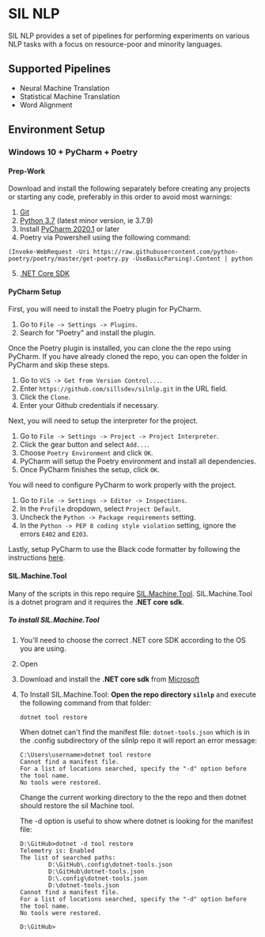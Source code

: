 # SIL NLP

SIL NLP provides a set of pipelines for performing experiments on various NLP tasks with a focus on resource-poor and minority languages.

## Supported Pipelines

- Neural Machine Translation
- Statistical Machine Translation
- Word Alignment

## Environment Setup

### Windows 10 + PyCharm + Poetry

#### Prep-Work

Download and install the following separately before creating any projects or
starting any code, preferably in this order to avoid most warnings:

1. [Git](https://git-scm.com/downloads)
1. [Python 3.7](https://www.python.org/downloads/) (latest minor version, ie 3.7.9)
1. Install [PyCharm 2020.1](https://www.jetbrains.com/pycharm/) or later
1. Poetry via Powershell using the following command:

```
(Invoke-WebRequest -Uri https://raw.githubusercontent.com/python-poetry/poetry/master/get-poetry.py -UseBasicParsing).Content | python
```

5. [.NET Core SDK](https://dotnet.microsoft.com/download)

#### PyCharm Setup

First, you will need to install the Poetry plugin for PyCharm.

1. Go to `File -> Settings -> Plugins`.
2. Search for "Poetry" and install the plugin.

Once the Poetry plugin is installed, you can clone the the repo using PyCharm. If you have already cloned the repo, you can open the folder in PyCharm and skip these steps.

1. Go to `VCS -> Get from Version Control...`.
2. Enter `https://github.com/sillsdev/silnlp.git` in the URL field.
3. Click the `Clone`.
4. Enter your Github credentials if necessary.

Next, you will need to setup the interpreter for the project.

1. Go to `File -> Settings -> Project -> Project Interpreter`.
2. Click the gear button and select `Add...`.
3. Choose `Poetry Environment` and click `OK`.
4. PyCharm will setup the Poetry environment and install all dependencies.
5. Once PyCharm finishes the setup, click `OK`.

You will need to configure PyCharm to work properly with the project.

1. Go to `File -> Settings -> Editor -> Inspections`.
2. In the `Profile` dropdown, select `Project Default`.
3. Uncheck the `Python -> Package requirements` setting.
4. In the `Python -> PEP 8 coding style violation` setting, ignore the errors `E402` and `E203`.

Lastly, setup PyCharm to use the Black code formatter by following the instructions [here](https://black.readthedocs.io/en/stable/editor_integration.html#pycharm-intellij-idea).

#### SIL.Machine.Tool

Many of the scripts in this repo require [SIL.Machine.Tool](https://github.com/sillsdev/machine). SIL.Machine.Tool is a dotnet program and it requires the __.NET core sdk__.
##### To install SIL.Machine.Tool
1. You'll need to choose the correct .NET core SDK according to the OS you are using.  
2. Open 
3. Download and install the __.NET core sdk__ from [Microsoft](https://dotnet.microsoft.com/download)
4. To Install SIL.Machine.Tool:
   __Open the repo directory `silnlp`__ and execute the following command from that folder:
   ```
   dotnet tool restore
   ```
   When dotnet can't find the manifest file: `dotnet-tools.json` which is in the .config subdirectory of the silnlp repo it will report an error message:

   ```
   C:\Users\username>dotnet tool restore
   Cannot find a manifest file.
   For a list of locations searched, specify the "-d" option before the tool name.
   No tools were restored.
   ```
   Change the current working directory to the the repo and then dotnet should restore the sil Machine tool.

   The -d option is useful to show where dotnet is looking for the manifest file:
   ```
   D:\GitHub>dotnet -d tool restore
   Telemetry is: Enabled
   The list of searched paths:
           D:\GitHub\.config\dotnet-tools.json
           D:\GitHub\dotnet-tools.json
           D:\.config\dotnet-tools.json
           D:\dotnet-tools.json
   Cannot find a manifest file.
   For a list of locations searched, specify the "-d" option before the tool name.
   No tools were restored.

   D:\GitHub>
   ```

